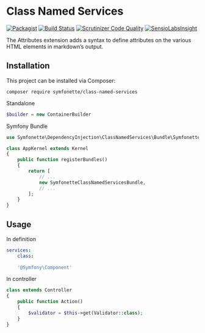 Class Named Services
====================

[![Packagist](https://img.shields.io/packagist/v/webuni/commonmark-attributes-extension.svg?style=flat-square)](https://packagist.org/packages/webuni/commonmark-attributes-extension)
[![Build Status](https://img.shields.io/travis/webuni/commonmark-attributes-extension.svg?style=flat-square)](https://travis-ci.org/webuni/commonmark-attributes-extension)
[![Scrutinizer Code Quality](https://img.shields.io/scrutinizer/g/webuni/commonmark-attributes-extension.svg?style=flat-square)](https://scrutinizer-ci.com/g/webuni/commonmark-attributes-extension)
[![SensioLabsInsight](https://img.shields.io/sensiolabs/i/8fbbdeb9-d7ba-4c5c-8d88-db950a668265.svg?style=flat-square)](https://insight.sensiolabs.com/projects/8fbbdeb9-d7ba-4c5c-8d88-db950a668265)

The Attributes extension adds a syntax to define attributes on the various HTML elements in markdown’s output.

Installation
------------

This project can be installed via Composer:

    composer require symfonette/class-named-services

Standalone

```php
$builder = new ContainerBuilder
```

Symfony Bundle

```php
use Symfonette\DependencyInjection\ClassNamedServices\Bundle\SymfonetteClassNamedServicesBundle;

class AppKernel extends Kernel
{
    public function registerBundles()
    {
        return [
            // ...
            new SymfonetteClassNamedServicesBundle,
            // ...
        ];
    }
}
```
    
Usage
-----

In definition

```yaml
services:
    class:
    
    '@Symfony\Component'
```

In controller

```php
class extends Controller
{
    public function Action()
    {
        $validator = $this->get(Validator::class);
    }
}
```
